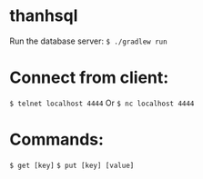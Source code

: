 # thanhsql
Run the database server:
`$ ./gradlew run`

# Connect from client:
`$ telnet localhost 4444`
Or
`$ nc localhost 4444`

# Commands:
`$ get [key]`
`$ put [key] [value]`

